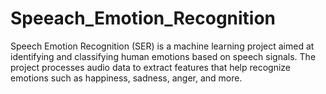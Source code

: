 # Speeach_Emotion_Recognition
 Speech Emotion Recognition (SER) is a machine learning project aimed at identifying and classifying human emotions based on speech signals. The project processes audio data to extract features that help recognize emotions such as happiness, sadness, anger, and more.
